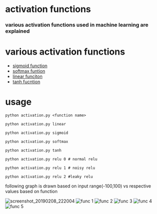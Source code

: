 # activation functions

### various activation functions used in machine learning are explained


# various activation functions

* [sigmoid function](sigmoid.rd)
* [softmax funtion](softmax.rd)
* [linear funciton](linear.rd)
* [tanh fucntion](tanh.rd)

# usage
```
python activation.py <function name>
```
```
python activation.py linear

python activation.py sigmoid

python activation.py softmax

python activation.py tanh

python activation.py relu 0 # normal relu

python activation.py relu 1 # noisy relu

python activation.py relu 2 #leaky relu

```
 following graph is drawn based on input range(-100,100) vs respective values based on function

![screenshot_20190208_222004](https://user-images.githubusercontent.com/21342104/52493795-5afb2800-2bf2-11e9-907d-85191e98c4dc.png)
![func 1](https://user-images.githubusercontent.com/21342104/52493690-21c2b800-2bf2-11e9-8db6-e56710ae36e5.png)
![func 2](https://user-images.githubusercontent.com/21342104/52493696-225b4e80-2bf2-11e9-907d-9596c2ed5193.png)
![func 3](https://user-images.githubusercontent.com/21342104/52493697-22f3e500-2bf2-11e9-9f95-a7d825adb9d2.png)
![func 4](https://user-images.githubusercontent.com/21342104/52493699-238c7b80-2bf2-11e9-9ba9-f6890cc99e20.png)
![func 5](https://user-images.githubusercontent.com/21342104/52493712-27b89900-2bf2-11e9-943e-5fc4d8ac98f4.png)
